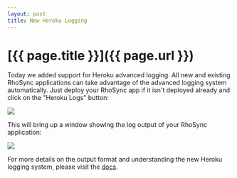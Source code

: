 ```yaml
---
layout: post
title: New Heroku Logging
---
```


[{{ page.title }}]({{ page.url }})
==================================

Today we added support for Heroku advanced logging.  All new and existing RhoSync applications can take advantage of the advanced logging system automatically.  Just deploy your RhoSync app if it isn't deployed already and click on the "Heroku Logs" button:

<img src="https://img.skitch.com/20110209-pneticn11m9762241gj2ea7bya.png"/>

This will bring up a window showing the log output of your RhoSync application:

<img src="https://img.skitch.com/20110209-ms6u1we8s6ycd73wuaqybhcgx9.png"/>

For more details on the output format and understanding the new Heroku logging system, please visit the [docs](http://docs.heroku.com/logging).